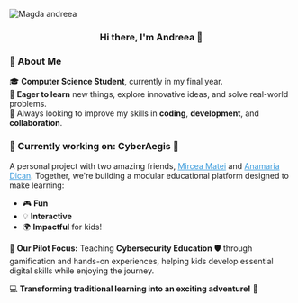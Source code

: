 
![Magda andreea](https://github.com/AndreeaMagda/AndreeaMagda/assets/122922300/b9e2a3ff-0880-419e-8242-af6a55714c81)

<h3 align="center">
  Hi there, I'm Andreea 👋
</h3>

<h3 align="left">👋 About Me</h3>
<p align="left">
  🎓 <b>Computer Science Student</b>, currently in my final year.<br>
  🚀 <b>Eager to learn</b> new things, explore innovative ideas, and solve real-world problems.<br>
  🌱 Always looking to improve my skills in <b>coding</b>, <b>development</b>, and <b>collaboration</b>.
</p>

<h3 align="left">🌟 Currently working on: CyberAegis 🌟</h3>
<p align="left">
  A personal project with two amazing friends,  
  <a href="https://github.com/MircaSalvatorul" style="color:#3498db;">Mircea Matei</a> and  
  <a href="https://github.com/anutz1902" style="color:#3498db;">Anamaria Dican</a>. Together, we're building a modular educational platform designed to make learning:  
</p>
<ul align="left">
  <li>🎮 <b>Fun</b></li>
  <li>💡 <b>Interactive</b></li>
  <li>🌍 <b>Impactful</b> for kids!</li>
</ul>
<p align="left">
  🚀 <b>Our Pilot Focus:</b> Teaching <b>Cybersecurity Education</b> 🛡️ through gamification and hands-on experiences, helping kids develop essential digital skills while enjoying the journey.  
</p>
<p align="left">
  💻 <b>Transforming traditional learning into an exciting adventure!</b> 🎉
</p>



